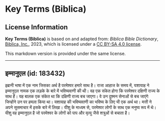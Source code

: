# Key Terms (Biblica)

## License Information

**Key Terms (Biblica)** is based on and adapted from: _Biblica Bible Dictionary_, [Biblica, Inc.](https://www.biblica.com/), 2023, which is licensed under a [CC BY-SA 4.0 license](https://creativecommons.org/licenses/by-sa/4.0/legalcode.en).

This markdown version is provided under the same license.



--------------------------------

## इम्मानुएल (id: 183432)

इब्रानी भाषा में एक नाम जिसका अर्थ है परमेश्वर हमारे साथ है। राजा आहाज के समय में, यशायाह ने इम्मानुएल नामक एक लड़के के बारे में भविष्यवाणी की थी। वह एक संकेत होगा कि परमेश्वर दक्षिणी राज्य के साथ हैं। यह बालक एक संकेत था कि दक्षिणी राज्य बच जाएगा। वे उन दुश्मन सेनाओं से बच जाएंगे जिन्होंने उन पर हमला किया था। यशायाह की भविष्यवाणी का भविष्य के लिए भी एक अर्थ था। मत्ती ने अपने सुसमाचार में इसके बारे में लिखा। यीशु के माध्यम से, परमेश्वर लोगों के साथ एक मनुष्य रूप में थे। यीशु वह इम्मानुएल है जो परमेश्वर के लोगों को पाप और मृत्यु जैसे शत्रुओं से बचाता है।


